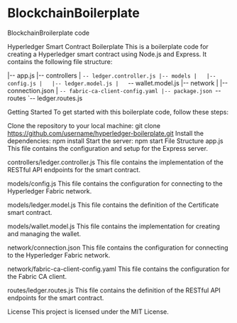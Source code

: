 # BlockchainBoilerplate
BlockchainBroilerplate code

Hyperledger Smart Contract Boilerplate
This is a boilerplate code for creating a Hyperledger smart contract using Node.js and Express. It contains the following file structure:


|-- app.js
|-- controllers
|   `-- ledger.controller.js
|-- models
|   |-- config.js
|   |-- ledger.model.js
|   `-- wallet.model.js
|-- network
|   |-- connection.json
|   `-- fabric-ca-client-config.yaml
|-- package.json
`-- routes
    `-- ledger.routes.js
    
Getting Started
To get started with this boilerplate code, follow these steps:

Clone the repository to your local machine: git clone https://github.com/username/hyperledger-boilerplate.git
Install the dependencies: npm install
Start the server: npm start
File Structure
app.js
This file contains the configuration and setup for the Express server.

controllers/ledger.controller.js
This file contains the implementation of the RESTful API endpoints for the smart contract.

models/config.js
This file contains the configuration for connecting to the Hyperledger Fabric network.

models/ledger.model.js
This file contains the definition of the Certificate smart contract.

models/wallet.model.js
This file contains the implementation for creating and managing the wallet.

network/connection.json
This file contains the configuration for connecting to the Hyperledger Fabric network.

network/fabric-ca-client-config.yaml
This file contains the configuration for the Fabric CA client.

routes/ledger.routes.js
This file contains the definition of the RESTful API endpoints for the smart contract.

License
This project is licensed under the MIT License.
